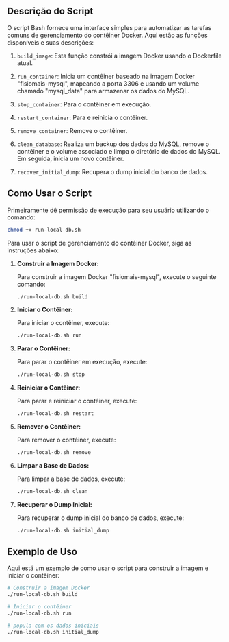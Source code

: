 ## Descrição do Script

O script Bash fornece uma interface simples para automatizar as tarefas comuns de gerenciamento do contêiner Docker. Aqui estão as funções disponíveis e suas descrições:

1. `build_image`: Esta função constrói a imagem Docker usando o Dockerfile atual.

2. `run_container`: Inicia um contêiner baseado na imagem Docker "fisiomais-mysql", mapeando a porta 3306 e usando um volume chamado "mysql_data" para armazenar os dados do MySQL.

3. `stop_container`: Para o contêiner em execução.

4. `restart_container`: Para e reinicia o contêiner.

5. `remove_container`: Remove o contêiner.

6. `clean_database`: Realiza um backup dos dados do MySQL, remove o contêiner e o volume associado e limpa o diretório de dados do MySQL. Em seguida, inicia um novo contêiner.

7. `recover_initial_dump`: Recupera o dump inicial do banco de dados.

## Como Usar o Script
Primeiramente dê permissão de execução para seu usuário utilizando o comando:
```bash
chmod +x run-local-db.sh
```

Para usar o script de gerenciamento do contêiner Docker, siga as instruções abaixo:

1. **Construir a Imagem Docker:**

   Para construir a imagem Docker "fisiomais-mysql", execute o seguinte comando:

   ```bash
   ./run-local-db.sh build
   ```

2. **Iniciar o Contêiner:**

   Para iniciar o contêiner, execute:

   ```bash
   ./run-local-db.sh run
   ```

3. **Parar o Contêiner:**

   Para parar o contêiner em execução, execute:

   ```bash
   ./run-local-db.sh stop
   ```

4. **Reiniciar o Contêiner:**

   Para parar e reiniciar o contêiner, execute:

   ```bash
   ./run-local-db.sh restart
   ```

5. **Remover o Contêiner:**

   Para remover o contêiner, execute:

   ```bash
   ./run-local-db.sh remove
   ```

6. **Limpar a Base de Dados:**

   Para limpar a base de dados, execute:

   ```bash
   ./run-local-db.sh clean
   ```

7. **Recuperar o Dump Inicial:**

   Para recuperar o dump inicial do banco de dados, execute:

   ```bash
   ./run-local-db.sh initial_dump
   ```

## Exemplo de Uso

Aqui está um exemplo de como usar o script para construir a imagem e iniciar o contêiner:

```bash
# Construir a imagem Docker
./run-local-db.sh build

# Iniciar o contêiner
./run-local-db.sh run

# popula com os dados iniciais
./run-local-db.sh initial_dump
```